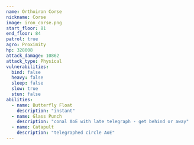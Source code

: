 ```yaml
---
name: Orthoiron Corse
nickname: Corse
image: iron_corse.png
start_floor: 81
end_floor: 84
patrol: true
agro: Proximity
hp: 328008
attack_damage: 10862
attack_type: Physical
vulnerabilities:
  bind: false
  heavy: false
  sleep: false
  slow: true
  stun: false
abilities:
  - name: Butterfly Float
    description: "instant"
  - name: Glass Punch
    description: "conal AoE with late telegraph - get behind or away"
  - name: Catapult
    description: "telegraphed circle AoE"
---
```

